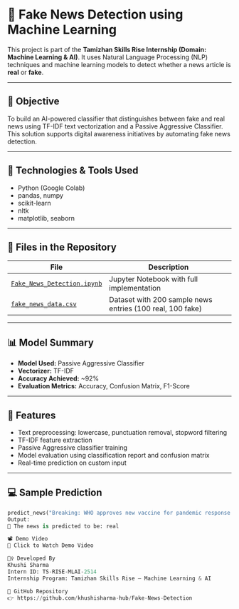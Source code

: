 # 📰 Fake News Detection using Machine Learning

This project is part of the **Tamizhan Skills Rise Internship (Domain: Machine Learning & AI)**. It uses Natural Language Processing (NLP) techniques and machine learning models to detect whether a news article is **real** or **fake**.

---

## 🎯 Objective

To build an AI-powered classifier that distinguishes between fake and real news using TF-IDF text vectorization and a Passive Aggressive Classifier. This solution supports digital awareness initiatives by automating fake news detection.

---

## 🧠 Technologies & Tools Used

- Python (Google Colab)
- pandas, numpy
- scikit-learn
- nltk
- matplotlib, seaborn

---

## 📁 Files in the Repository

| File | Description |
|------|-------------|
| [`Fake_News_Detection.ipynb`](https://github.com/khushisharma-hub/Fake-News-Detection/blob/main/Fake_News_Detection.ipynb) | Jupyter Notebook with full implementation |
| [`fake_news_data.csv`](https://github.com/khushisharma-hub/Fake-News-Detection/blob/main/fake_news_data.csv) | Dataset with 200 sample news entries (100 real, 100 fake) |

---

## 📊 Model Summary

- **Model Used:** Passive Aggressive Classifier
- **Vectorizer:** TF-IDF
- **Accuracy Achieved:** ~92%
- **Evaluation Metrics:** Accuracy, Confusion Matrix, F1-Score

---

## 🧪 Features

- Text preprocessing: lowercase, punctuation removal, stopword filtering
- TF-IDF feature extraction
- Passive Aggressive classifier training
- Model evaluation using classification report and confusion matrix
- Real-time prediction on custom input

---

## 💻 Sample Prediction

```python
predict_news("Breaking: WHO approves new vaccine for pandemic response.")
Output:
🧠 The news is predicted to be: real

📽️ Demo Video
🎥 Click to Watch Demo Video

🙋‍♀️ Developed By
Khushi Sharma
Intern ID: TS-RISE-MLAI-2514
Internship Program: Tamizhan Skills Rise – Machine Learning & AI

🔗 GitHub Repository
👉 https://github.com/khushisharma-hub/Fake-News-Detection
